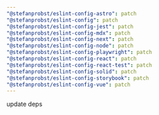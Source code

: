 ```yaml
---
"@stefanprobst/eslint-config-astro": patch
"@stefanprobst/eslint-config": patch
"@stefanprobst/eslint-config-jest": patch
"@stefanprobst/eslint-config-mdx": patch
"@stefanprobst/eslint-config-next": patch
"@stefanprobst/eslint-config-node": patch
"@stefanprobst/eslint-config-playwright": patch
"@stefanprobst/eslint-config-react": patch
"@stefanprobst/eslint-config-react-test": patch
"@stefanprobst/eslint-config-solid": patch
"@stefanprobst/eslint-config-storybook": patch
"@stefanprobst/eslint-config-vue": patch
---
```


update deps
